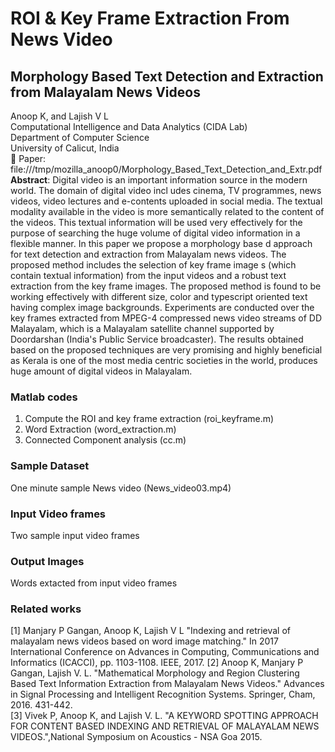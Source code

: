 # ROI & Key Frame Extraction From News Video
## Morphology  Based Text Detection and Extraction from Malayalam  News Videos
Anoop K, and Lajish V L </br>
Computational Intelligence and Data Analytics (CIDA Lab) </br>
Department of Computer Science </br>
University of Calicut, India </br>
:memo: Paper: file:///tmp/mozilla_anoop0/Morphology_Based_Text_Detection_and_Extr.pdf </br>
**Abstract**: Digital video is an important information source in the modern world. The domain of digital video incl udes cinema, TV programmes, news videos, video lectures and e-contents uploaded in social media. The textual modality available in the video is more semantically related to the content of the videos. This textual information will be used very effectively for the purpose of searching the huge volume of digital video information in a flexible manner. In this paper we propose a morphology base d approach for text detection and extraction from Malayalam news videos. The proposed method includes the selection of key frame image s (which contain textual information) from the input videos and a robust text extraction from the key frame images. The proposed method is found to be working effectively with different size, color and typescript oriented text having complex image backgrounds. Experiments are conducted over the key frames extracted from MPEG-4 compressed news video streams of DD Malayalam, which is a Malayalam satellite channel supported by Doordarshan (India's Public Service broadcaster). The results obtained based on the proposed techniques are very promising and highly beneficial as Kerala is one of the most media centric societies in the world, produces huge amount of digital videos in Malayalam.

### Matlab codes
1. Compute the ROI and key frame extraction (roi_keyframe.m)
2. Word Extraction (word_extraction.m)
3. Connected Component analysis (cc.m)

### Sample Dataset 
One minute sample News video (News_video03.mp4)

### Input Video frames
Two sample input video frames

### Output Images 
Words extacted from input video frames

### Related works
[1] Manjary P Gangan, Anoop K, Lajish V L "Indexing and retrieval of malayalam news videos based on word image matching." In 2017 International Conference on Advances in Computing, Communications and Informatics (ICACCI), pp. 1103-1108. IEEE, 2017.
[2] Anoop K, Manjary P Gangan, Lajish V. L. "Mathematical Morphology and Region Clustering Based Text Information Extraction from Malayalam News Videos." Advances in Signal Processing and Intelligent Recognition Systems. Springer, Cham, 2016. 431-442. </br>
[3] Vivek P, Anoop K, and Lajish V. L. "A KEYWORD SPOTTING APPROACH FOR CONTENT BASED INDEXING AND RETRIEVAL OF MALAYALAM NEWS VIDEOS.",National Symposium on Acoustics - NSA Goa 2015. </br>
 
